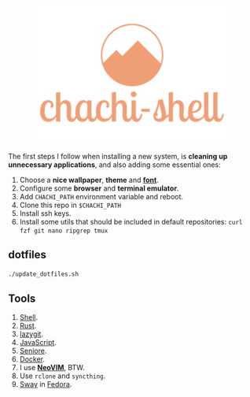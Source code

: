 <h1 align="center">
  <img
    name="logo"
    src="https://raw.githubusercontent.com/p2kmgcl/chachi-shell/master/logo.svg"
    alt="chachi-shell"
    style="width:80%"
  />
</h1>

The first steps I follow when installing a new system, is **cleaning up
unnecessary applications**, and also adding some essential ones:

1. Choose a **nice wallpaper**, **theme** and [**font**](/docs/fonts).
1. Configure some **browser** and **terminal emulator**.
1. Add `CHACHI_PATH` environment variable and reboot.
1. Clone this repo in `$CHACHI_PATH`
1. Install ssh keys.
1. Install some utils that should be included in default repositories:
   `curl fzf git nano ripgrep tmux`

## dotfiles

```bash
./update_dotfiles.sh
```

## Tools

1. [Shell](/home/.config/fish).
1. [Rust](/docs/rust).
1. [lazygit](/home/.config/lazygit).
1. [JavaScript](/docs/javascript).
1. [Seniore](/seniore).
1. [Docker](/docs/docker).
1. I use [**NeoVIM**](/home/.config/nvim), BTW.
1. Use `rclone` and `syncthing`.
1. [Sway](/home/.config/sway) in [Fedora](/docs/linux/distros/fedora.md).
